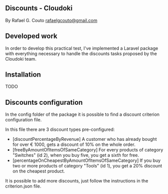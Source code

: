 ## Discounts - Cloudoki

By Rafael G. Couto <rafaelgcouto@gmail.com>

## Developed work

In order to develop this practical test, I've implemented a Laravel package with everything necessary to handle the discounts tasks
proposed by the Cloudoki team.

## Installation

TODO


## Discounts configuration

In the config folder of the package it is possible to find a discount criterion configuration file.

In this file there are 3 discount types pre-configured:
- [discountPercentageByRevenue] A customer who has already bought for over € 1000, gets a discount of 10% on the whole order.
- [freeByAmountOfItemsOfSameCategory] For every products of category "Switches" (id 2), when you buy five, you get a sixth for free.
- [percentageOnCheapestByAmountOfItemsOfSameCategory] If you buy two or more products of category "Tools" (id 1), you get a 20% discount on the cheapest product.

It is possible to add more discounts, just follow the instructions in the criterion.json file.